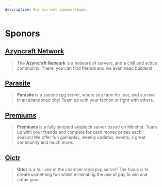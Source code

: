 ```yaml
---
description: Our current sponsorships.
---
```


# Sponors

## [Azyncraft Network](https://discord.gg/tP5KGax)
 > The **Azyncraft Network** is a network of servers, and a chill and active community. There, you can find friends and we even need builders!

## [Parasite](https://discord.parasitemc.com/)
 > **Parasite** is a zombie rpg server, where you farm for loot, and survive in an abandoned city! Team up with your faction or fight with others.

## [Premiums](https://discord.gg/vvajrHX)
> **Premiums** is a fully skripted skyblock server based on Minehut. Team up with your friends and compete for cash money prizes each season! We offer fun gameplay, weekly updates, events, a great community and much more.

## [Oictr](https://discord.gg/GPyc8Z2)
> **Oitcr** is a fair one in the chamber style pvp server! The focus is to create something fun whilst eliminating the use of pay to win and unfair gear. 
